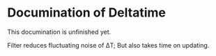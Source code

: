 # Documination of Deltatime
This documination is unfinished yet.

Filter reduces fluctuating noise of ΔT;
But also takes time on updating.
